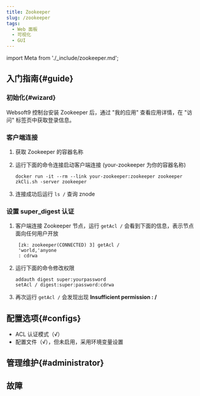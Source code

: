 ```yaml
---
title: Zookeeper
slug: /zookeeper
tags:
  - Web 面板
  - 可视化
  - GUI
---
```


import Meta from './_include/zookeeper.md';

<Meta name="meta" />

## 入门指南{#guide}

### 初始化{#wizard}

Websoft9 控制台安装 Zookeeper 后，通过 "我的应用" 查看应用详情，在 "访问" 标签页中获取登录信息。  

### 客户端连接

1. 获取 Zookeeper 的容器名称

2. 运行下面的命令连接启动客户端连接 (your-zookeeper 为你的容器名称)
   ```
   docker run -it --rm --link your-zookeeper:zookeeper zookeeper zkCli.sh -server zookeeper
   ```

3. 连接成功后运行 `ls /` 查询 znode

### 设置 super_digest 认证

1. 客户端连接 Zookeeper 节点，运行 `getAcl /` 会看到下面的信息，表示节点面向任何用户开放
   ```
    [zk: zookeeper(CONNECTED) 3] getAcl /
    'world,'anyone
    : cdrwa
   ```

2. 运行下面的命令修改权限
   ```
   addauth digest super:yourpassword
   setAcl / digest:super:password:cdrwa
   ```

3. 再次运行 `getAcl /` 会发现出现 **Insufficient permission : /**


## 配置选项{#configs}

- ACL 认证模式（√）
- 配置文件（√），但未启用，采用环境变量设置

## 管理维护{#administrator}

## 故障
